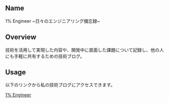 ## Name

1% Engineer ~日々のエンジニアリング備忘録~

## Overview

技術を活用して実現した内容や、開発中に直面した課題について記録し、他の人にも手軽に共有するための技術ブログ。

## Usage

以下のリンクから私の技術ブログにアクセスできます。

[1% Engineer](https://itsukiarakaki268.github.io/ "1% Engineer ~日々のエンジニアリング備忘録~")
